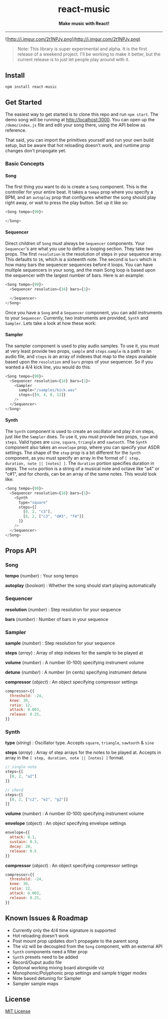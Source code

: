 <h1 align="center">react-music</h1>

<h4 align="center">
  Make music with React!
</h4>

***

![http://i.imgur.com/2t1NPJy.png](http://i.imgur.com/2t1NPJy.png)

> Note: This library is super experimental and alpha. It is the first release of a weekend project. I'll be working to make it better, but the current release is to just let people play around with it.

## Install

`npm install react-music`

## Get Started

The easiest way to get started is to clone this repo and run `npm start`. The demo song will be running at [http://localhost:3000](http://localhost:3000). You can open up the `/demo/index.js` file and edit your song there, using the API below as reference.

That said, you can import the primitives yourself and run your own build setup, but be aware that hot reloading doesn't work, and runtime prop changes don't propogate yet.

### Basic Concepts

#### Song

The first thing you want to do is create a `Song` component. This is the controller for your entire beat. It takes a `tempo` prop where you specify a BPM, and an `autoplay` prop that configures whether the song should play right away, or wait to press the play button. Set up it like so:

```js
<Song tempo={90}>

</Song>
```

#### Sequencer


Direct children of `Song` must always be `Sequencer` components. Your `Sequencer`'s are what you use to define a looping section. They take two props. The first `resolution` is the resolution of steps in your sequence array. This defaults to `16`, which is a sixteenth note. The second is `bars` which is how many bars the sequencer sequences before it loops. You can have multiple sequencers in your song, and the main Song loop is based upon the sequencer with the largest number of bars. Here is an example:

```js
<Song tempo={90}>
  <Sequencer resolution={16} bars={1}>

  </Sequencer>
</Song>
```

Once you have a `Song` and a `Sequencer` component, you can add instruments to your `Sequencer`. Currently, two instruments are provided, `Synth` and `Sampler`. Lets take a look at how these work:

#### Sampler

The sampler component is used to play audio samples. To use it, you must at very least provide two props, `sample` and `steps`.`sample` is a path to an audio file, and `steps` is an array of indexes that map to the steps available based upon the `resolution` and `bars` props of your sequencer. So if you wanted a 4/4 kick line, you would do this:

```js
<Song tempo={90}>
  <Sequencer resolution={16} bars={1}>
    <Sampler
	  sample="/samples/kick.wav"
	  steps={[0, 4, 8, 12]}
    />
  </Sequencer>
</Song>
```

#### Synth

The `Synth` component is used to create an oscillator and play it on steps, just like the `Sampler` does. To use it, you must provide two props, `type` and `steps`. Valid types are `sine`, `square`, `triangle` and `sawtooth`. The `Synth` component also takes an `envelope` prop, where you can specify your ASDR settings. The shape of the `step` prop is a bit different for the `Synth` component, as you must specify an array in the format of `[ step, duration, note || [notes] ]`. The `duration` portion specifies duration in steps. The `note` portion is a string of a musical note and octave like "a4" or "c#1", and for chords, can be an array of the same notes. This would look like:

```js
<Song tempo={90}>
  <Sequencer resolution={16} bars={1}>
    <Synth
      type="square"
	  steps={[
	    [0, 2, "c3"],
	    [8, 2, ["c3", "d#3", "f4"]]
	  ]}
    />
  </Sequencer>
</Song>
```

## Props API

### Song

**tempo** (_number_) : Your song tempo

**autoplay** (_boolean_) : Whether the song should start playing automatically

### Sequencer

**resolution** (_number_) : Step resolution for your sequence

**bars** (_number_) : Number of bars in your sequence

### Sampler

**sample** (_number_) : Step resolution for your sequence

**steps** (_array_) : Array of step indexes for the sample to be played at

**volume** (_number_) : A number (0-100) specifying instrument volume

**detune** (_number_) : A number (in cents) specifying instrument detune

**compressor** (_object_) : An object specifying compressor settings

```js
compressor={{
  threshold: -24,
  knee: 30,
  ratio: 12,
  attack: 0.003,
  release: 0.25,
}}
```

### Synth

**type** (_string_) : Oscillator type. Accepts `square`, `triangle`, `sawtooth` & `sine`

**steps** (_array_) : Array of step arrays for the notes to be played at. Accepts in array in the `[ step, duration, note || [notes] ]` format.

```js
// single note
steps={[
  [0, 2, "a2"]
]}

// chord
steps={[
  [0, 2, ["c2", "e2", "g2"]]
]}
```

**volume** (_number_) : A number (0-100) specifying instrument volume

**envelope** (_object_) : An object specifying envelope settings

```js
envelope={{
  attack: 0.1,
  sustain: 0.3,
  decay: 20,
  release: 0.5
}}
```

**compressor** (_object_) : An object specifying compressor settings

```js
compressor={{
  threshold: -24,
  knee: 30,
  ratio: 12,
  attack: 0.003,
  release: 0.25,
}}
```

## Known Issues & Roadmap

- Currently only the 4/4 time signature is supported
- Hot reloading doesn't work
- Post mount prop updates don't propagate to the parent song
- The viz will be decoupled from the `Song` component, with an external API
- `Synth` components need a filter prop
- `Synth` presets need to be added
- Record/Ouput audio file
- Optional working mixing board alongside viz
- Monophonic/Polyphonic prop settings and sample trigger modes
- Note based detuning for Sampler
- Sampler sample maps

## License

[MIT License](http://opensource.org/licenses/MIT)
